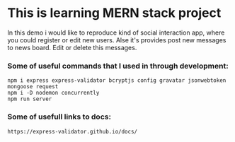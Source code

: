 # This is learning MERN stack project

In this demo i would like to reproduce kind of social interaction app, where you could register or edit new users.
Alse it's provides post new messages to news board. Edit or delete this messages.

### Some of useful commands that I used in through development:

    npm i express express-validator bcryptjs config gravatar jsonwebtoken mongoose request
    npm i -D nodemon concurrently
    npm run server

### Some of usefull links to docs:

    https://express-validator.github.io/docs/
